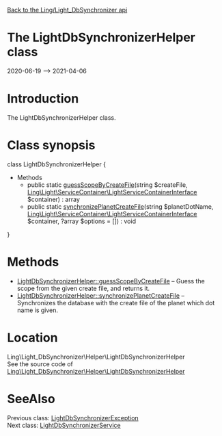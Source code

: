 [Back to the Ling/Light_DbSynchronizer api](https://github.com/lingtalfi/Light_DbSynchronizer/blob/master/doc/api/Ling/Light_DbSynchronizer.md)



The LightDbSynchronizerHelper class
================
2020-06-19 --> 2021-04-06






Introduction
============

The LightDbSynchronizerHelper class.



Class synopsis
==============


class <span class="pl-k">LightDbSynchronizerHelper</span>  {

- Methods
    - public static [guessScopeByCreateFile](https://github.com/lingtalfi/Light_DbSynchronizer/blob/master/doc/api/Ling/Light_DbSynchronizer/Helper/LightDbSynchronizerHelper/guessScopeByCreateFile.md)(string $createFile, [Ling\Light\ServiceContainer\LightServiceContainerInterface](https://github.com/lingtalfi/Light/blob/master/doc/api/Ling/Light/ServiceContainer/LightServiceContainerInterface.md) $container) : array
    - public static [synchronizePlanetCreateFile](https://github.com/lingtalfi/Light_DbSynchronizer/blob/master/doc/api/Ling/Light_DbSynchronizer/Helper/LightDbSynchronizerHelper/synchronizePlanetCreateFile.md)(string $planetDotName, [Ling\Light\ServiceContainer\LightServiceContainerInterface](https://github.com/lingtalfi/Light/blob/master/doc/api/Ling/Light/ServiceContainer/LightServiceContainerInterface.md) $container, ?array $options = []) : void

}






Methods
==============

- [LightDbSynchronizerHelper::guessScopeByCreateFile](https://github.com/lingtalfi/Light_DbSynchronizer/blob/master/doc/api/Ling/Light_DbSynchronizer/Helper/LightDbSynchronizerHelper/guessScopeByCreateFile.md) &ndash; Guess the scope from the given create file, and returns it.
- [LightDbSynchronizerHelper::synchronizePlanetCreateFile](https://github.com/lingtalfi/Light_DbSynchronizer/blob/master/doc/api/Ling/Light_DbSynchronizer/Helper/LightDbSynchronizerHelper/synchronizePlanetCreateFile.md) &ndash; Synchronizes the database with the create file of the planet which dot name is given.





Location
=============
Ling\Light_DbSynchronizer\Helper\LightDbSynchronizerHelper<br>
See the source code of [Ling\Light_DbSynchronizer\Helper\LightDbSynchronizerHelper](https://github.com/lingtalfi/Light_DbSynchronizer/blob/master/Helper/LightDbSynchronizerHelper.php)



SeeAlso
==============
Previous class: [LightDbSynchronizerException](https://github.com/lingtalfi/Light_DbSynchronizer/blob/master/doc/api/Ling/Light_DbSynchronizer/Exception/LightDbSynchronizerException.md)<br>Next class: [LightDbSynchronizerService](https://github.com/lingtalfi/Light_DbSynchronizer/blob/master/doc/api/Ling/Light_DbSynchronizer/Service/LightDbSynchronizerService.md)<br>
